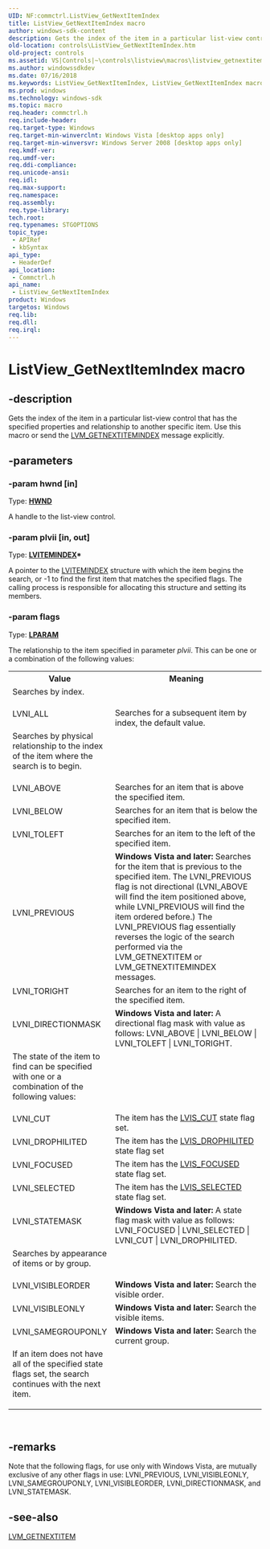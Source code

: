 ```yaml
---
UID: NF:commctrl.ListView_GetNextItemIndex
title: ListView_GetNextItemIndex macro
author: windows-sdk-content
description: Gets the index of the item in a particular list-view control that has the specified properties and relationship to another specific item. Use this macro or send the LVM_GETNEXTITEMINDEX message explicitly.
old-location: controls\ListView_GetNextItemIndex.htm
old-project: controls
ms.assetid: VS|Controls|~\controls\listview\macros\listview_getnextitemindex.htm
ms.author: windowssdkdev
ms.date: 07/16/2018
ms.keywords: ListView_GetNextItemIndex, ListView_GetNextItemIndex macro [Windows Controls], _shell_ListView_GetNextItemIndex, _shell_ListView_GetNextItemIndex_cpp, commctrl/ListView_GetNextItemIndex, controls.ListView_GetNextItemIndex, controls._shell_ListView_GetNextItemIndex
ms.prod: windows
ms.technology: windows-sdk
ms.topic: macro
req.header: commctrl.h
req.include-header: 
req.target-type: Windows
req.target-min-winverclnt: Windows Vista [desktop apps only]
req.target-min-winversvr: Windows Server 2008 [desktop apps only]
req.kmdf-ver: 
req.umdf-ver: 
req.ddi-compliance: 
req.unicode-ansi: 
req.idl: 
req.max-support: 
req.namespace: 
req.assembly: 
req.type-library: 
tech.root: 
req.typenames: STGOPTIONS
topic_type:
 - APIRef
 - kbSyntax
api_type:
 - HeaderDef
api_location:
 - Commctrl.h
api_name:
 - ListView_GetNextItemIndex
product: Windows
targetos: Windows
req.lib: 
req.dll: 
req.irql: 
---
```


# ListView_GetNextItemIndex macro


## -description


Gets the index of the item in a particular list-view control that has the specified properties and relationship to another specific item. Use this macro or send the <a href="https://msdn.microsoft.com/84cfeb24-83b5-4028-a4ca-97c39ae3c817">LVM_GETNEXTITEMINDEX</a> message explicitly.


## -parameters




### -param hwnd [in]

Type: <b><a href="https://msdn.microsoft.com/4553cafc-450e-4493-a4d4-cb6e2f274d46">HWND</a></b>

A handle to the list-view control.


### -param plvii [in, out]

Type: <b><a href="https://msdn.microsoft.com/62d28e14-fa0d-42c8-9f8e-afc0cfdff3e3">LVITEMINDEX</a>*</b>

A pointer to the <a href="https://msdn.microsoft.com/62d28e14-fa0d-42c8-9f8e-afc0cfdff3e3">LVITEMINDEX</a> structure with which the item begins the search, or -1 to find the first item that matches the specified flags. The calling process is responsible for allocating this structure and setting its members.


### -param flags

Type: <b><a href="https://msdn.microsoft.com/4553cafc-450e-4493-a4d4-cb6e2f274d46">LPARAM</a></b>

The relationship to the item specified in parameter 
					<i>plvii</i>. This can be one or a combination of the following values: 



<table>
<tr>
<th>Value</th>
<th>Meaning</th>
</tr>
<tr>
<td width="40%"><a id=""></a><dl>
<dt><b></b></dt>
<dt>Searches by index.</dt>
</dl>
</td>
<td width="60%"></td>
</tr>
<tr>
<td width="40%"><a id=""></a><dl>
<dt><b></b></dt>
<dt>LVNI_ALL</dt>
</dl>
</td>
<td width="60%">
Searches for a subsequent item by index, the default value.



</td>
</tr>
<tr>
<td width="40%"><a id=""></a><dl>
<dt><b></b></dt>
<dt>Searches by physical relationship to the index of the item where the search is to begin.</dt>
</dl>
</td>
<td width="60%"></td>
</tr>
<tr>
<td width="40%"><a id=""></a><dl>
<dt><b></b></dt>
<dt>LVNI_ABOVE</dt>
</dl>
</td>
<td width="60%">
Searches for an item that is above the specified item.

</td>
</tr>
<tr>
<td width="40%"><a id=""></a><dl>
<dt><b></b></dt>
<dt>LVNI_BELOW</dt>
</dl>
</td>
<td width="60%">
Searches for an item that is below the specified item.

</td>
</tr>
<tr>
<td width="40%"><a id=""></a><dl>
<dt><b></b></dt>
<dt>LVNI_TOLEFT</dt>
</dl>
</td>
<td width="60%">
Searches for an item to the left of the specified item.

</td>
</tr>
<tr>
<td width="40%"><a id=""></a><dl>
<dt><b></b></dt>
<dt>LVNI_PREVIOUS</dt>
</dl>
</td>
<td width="60%">
<b>Windows Vista and later:</b> Searches for the item that is previous to the specified item. The LVNI_PREVIOUS flag is not directional (LVNI_ABOVE will find the item positioned above, while LVNI_PREVIOUS will find the item ordered before.)  The LVNI_PREVIOUS flag essentially reverses the logic of the search performed via the LVM_GETNEXTITEM or LVM_GETNEXTITEMINDEX messages.

</td>
</tr>
<tr>
<td width="40%"><a id=""></a><dl>
<dt><b></b></dt>
<dt>LVNI_TORIGHT</dt>
</dl>
</td>
<td width="60%">
Searches for an item to the right of the specified item.

</td>
</tr>
<tr>
<td width="40%"><a id=""></a><dl>
<dt><b></b></dt>
<dt>LVNI_DIRECTIONMASK</dt>
</dl>
</td>
<td width="60%">
<b>Windows Vista and later:</b> A directional flag mask with value as follows: LVNI_ABOVE | LVNI_BELOW | LVNI_TOLEFT | LVNI_TORIGHT.



</td>
</tr>
<tr>
<td width="40%"><a id=""></a><dl>
<dt><b></b></dt>
<dt>The state of the item to find can be specified with one or a combination of the following values:</dt>
</dl>
</td>
<td width="60%"></td>
</tr>
<tr>
<td width="40%"><a id=""></a><dl>
<dt><b></b></dt>
<dt>LVNI_CUT</dt>
</dl>
</td>
<td width="60%">
The item has the <a href="List_view_item_states.htm">LVIS_CUT</a> state flag set.

</td>
</tr>
<tr>
<td width="40%"><a id=""></a><dl>
<dt><b></b></dt>
<dt>LVNI_DROPHILITED</dt>
</dl>
</td>
<td width="60%">
The item has the <a href="List_view_item_states.htm">LVIS_DROPHILITED</a> state flag set

</td>
</tr>
<tr>
<td width="40%"><a id=""></a><dl>
<dt><b></b></dt>
<dt>LVNI_FOCUSED</dt>
</dl>
</td>
<td width="60%">
The item has the <a href="List_view_item_states.htm">LVIS_FOCUSED</a> state flag set.

</td>
</tr>
<tr>
<td width="40%"><a id=""></a><dl>
<dt><b></b></dt>
<dt>LVNI_SELECTED</dt>
</dl>
</td>
<td width="60%">
The item has the <a href="List_view_item_states.htm">LVIS_SELECTED</a> state flag set.

</td>
</tr>
<tr>
<td width="40%"><a id=""></a><dl>
<dt><b></b></dt>
<dt>LVNI_STATEMASK</dt>
</dl>
</td>
<td width="60%">
<b>Windows Vista and later:</b> A state flag mask with value as follows: LVNI_FOCUSED | LVNI_SELECTED | LVNI_CUT | LVNI_DROPHILITED.



</td>
</tr>
<tr>
<td width="40%"><a id=""></a><dl>
<dt><b></b></dt>
<dt>Searches by appearance of items or by group.</dt>
</dl>
</td>
<td width="60%"></td>
</tr>
<tr>
<td width="40%"><a id=""></a><dl>
<dt><b></b></dt>
<dt>LVNI_VISIBLEORDER</dt>
</dl>
</td>
<td width="60%">
<b>Windows Vista and later:</b> Search the visible order.

</td>
</tr>
<tr>
<td width="40%"><a id=""></a><dl>
<dt><b></b></dt>
<dt>LVNI_VISIBLEONLY</dt>
</dl>
</td>
<td width="60%">
<b>Windows Vista and later:</b> Search the visible items.

</td>
</tr>
<tr>
<td width="40%"><a id=""></a><dl>
<dt><b></b></dt>
<dt>LVNI_SAMEGROUPONLY</dt>
</dl>
</td>
<td width="60%">
<b>Windows Vista and later:</b> Search the current group.



</td>
</tr>
<tr>
<td width="40%"><a id=""></a><dl>
<dt><b></b></dt>
<dt>If an item does not have all of the specified state flags set, the search continues with the next item.</dt>
</dl>
</td>
<td width="60%"></td>
</tr>
</table>
 


## -remarks



Note that the following flags, for use only with Windows Vista, are mutually exclusive of any other flags in use: LVNI_PREVIOUS, LVNI_VISIBLEONLY, LVNI_SAMEGROUPONLY, LVNI_VISIBLEORDER, LVNI_DIRECTIONMASK, and LVNI_STATEMASK.




## -see-also




<a href="https://msdn.microsoft.com/2d458f12-b9d3-4b9e-bcb4-927c14c16537">LVM_GETNEXTITEM</a>
 

 

